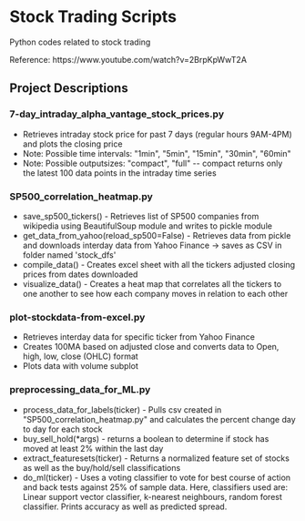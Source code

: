 <h1>Stock Trading Scripts</h1>

<p>Python codes related to stock trading</p>
<p> Reference: https://www.youtube.com/watch?v=2BrpKpWwT2A </p>

<h2><b>Project Descriptions</b></h2>

<h3><b>7-day_intraday_alpha_vantage_stock_prices.py</b></h3>
<ul>
  <li> Retrieves intraday stock price for past 7 days (regular hours 9AM-4PM) and plots the closing price </li>
  <li> Note: Possible time intervals: "1min", "5min", "15min", "30min", "60min" </li>
  <li> Note: Possible outputsizes: "compact", "full" -- compact returns only the latest 100 data points in the intraday time series </li>
</ul>

<h3><b>SP500_correlation_heatmap.py</b></h3>
<ul>
  <li> save_sp500_tickers() - Retrieves list of SP500 companies from wikipedia using BeautifulSoup module and writes to pickle module </li>
  <li> get_data_from_yahoo(reload_sp500=False) - Retrieves data from pickle and downloads interday data from Yahoo Finance -> saves as CSV in folder named 'stock_dfs' </li>
  <li> compile_data() - Creates excel sheet with all the tickers adjusted closing prices from dates downloaded </li>
  <li> visualize_data() - Creates a heat map that correlates all the tickers to one another to see how each company moves in relation to each other </li>
</ul>

<h3>plot-stockdata-from-excel.py</h3>
<ul>
  <li> Retrieves interday data for specific ticker from Yahoo Finance </li>
  <li> Creates 100MA based on adjusted close and converts data to Open, high, low, close (OHLC) format</li>
  <li> Plots data with volume subplot </li>
</ul>

<h3> preprocessing_data_for_ML.py </h3>
<ul>
  <li> process_data_for_labels(ticker) - Pulls csv created in "SP500_correlation_heatmap.py" and calculates the percent change day to day for each stock </li>
  <li> buy_sell_hold(*args) - returns a boolean to determine if stock has moved at least 2% within the last day </li>
  <li> extract_featuresets(ticker) - Returns a normalized feature set of stocks as well as the buy/hold/sell classifications </li>
  <li> do_ml(ticker) - Uses a voting classifier to vote for best course of action and back tests against 25% of sample data.  Here, classifiers used are: Linear support vector classifier, k-nearest neighbours, random forest classifier.  Prints accuracy as well as predicted spread. </li>
</ul>
